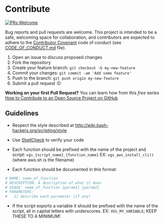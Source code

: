 # Contribute

[![PRs Welcome](https://img.shields.io/badge/PRs-welcome-brightgreen.svg?style=flat-square)](http://makeapullrequest.com)

Bug reports and pull requests are welcome.
This project is intended to be a safe, welcoming space for collaboration, and contributors are expected to adhere to the [Contributor Covenant](http://contributor-covenant.org) code of conduct (see [CODE_OF_CONDUCT.md](CODE_OF_CONDUCT.md) file).

1. Open an issue to discuss proposed changes
2. Fork the repository
3. Create your feature branch: `git checkout -b my-new-feature`
4. Commit your changes: `git commit -am 'Add some feature'`
5. Push to the branch: `git push origin my-new-feature`
6. Submit a pull request :D

**Working on your first Pull Request?** You can learn how from this *free* series [How to Contribute to an Open Source Project on GitHub](https://egghead.io/series/how-to-contribute-to-an-open-source-project-on-github)

## Guidelines

- Respect the style described at <http://wiki.bash-hackers.org/scripting/style>

- Use [ShellCheck](http://www.shellcheck.net/about.html) to verify your code

- Each function should be prefixed with the name of the project and script:
  `vgs_{script_name}_{function_name}`
  EX: `vgs_aws_install_cli()` (where aws.sh is the filename)

- Each function should be documented in this format:

```sh
# NAME: name_of_function
# DESCRIPTION: A description of what it does
# USAGE: name_of_function {param1} {param2}
# PARAMETERS:
#   1) describe each parameter (if any)
```

- If the script exports a variable it should be prefixed with the name of the
  script, all in capital letters with underscores.
  EX: `VGS_MY_VARIABLE`; KEEP THESE TO A MINIMUM!
